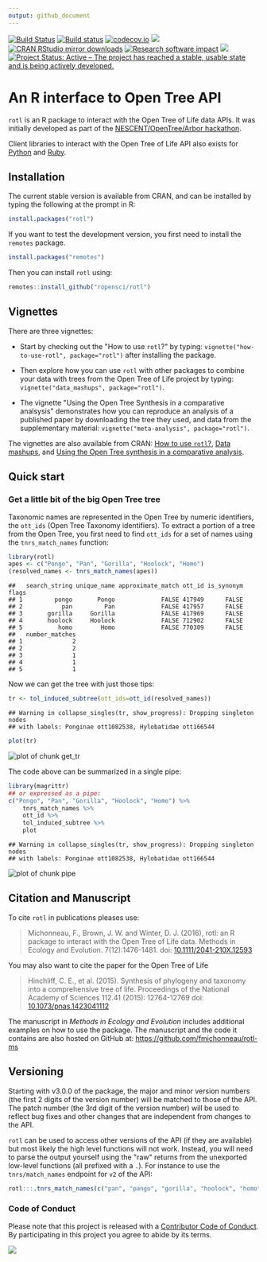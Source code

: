 ```yaml
---
output: github_document
---
```




[![Build Status](https://travis-ci.org/ropensci/rotl.svg?branch=master)](https://travis-ci.org/ropensci/rotl)
[![Build status](https://ci.appveyor.com/api/projects/status/qr4k9a8wlrjl65rp?svg=true)](https://ci.appveyor.com/project/ropensci/rotl)
[![codecov.io](https://codecov.io/github/ropensci/rotl/coverage.svg?branch=master)](https://codecov.io/github/ropensci/rotl?branch=master)
[![](http://www.r-pkg.org/badges/version/rotl)](http://www.r-pkg.org/pkg/rotl)
[![CRAN RStudio mirror downloads](http://cranlogs.r-pkg.org/badges/rotl)](http://www.r-pkg.org/pkg/rotl)
[![Research software impact](http://depsy.org/api/package/cran/rotl/badge.svg)](http://depsy.org/package/r/rotl)
[![](https://badges.ropensci.org/17_status.svg)](https://github.com/ropensci/onboarding/issues/17)
[![Project Status: Active – The project has reached a stable, usable state and is being actively developed.](https://www.repostatus.org/badges/latest/active.svg)](https://www.repostatus.org/#active)


# An R interface to Open Tree API

`rotl` is an R package to interact with the Open Tree of Life data APIs. It was
initially developed as part of the
[NESCENT/OpenTree/Arbor hackathon](http://blog.opentreeoflife.org/2014/06/11/apply-for-tree-for-all-a-hackathon-to-access-opentree-resources/).

Client libraries to interact with the Open Tree of Life API also exists for
[Python](https://github.com/OpenTreeOfLife/pyopentree)
and [Ruby](https://github.com/SpeciesFileGroup/bark).


## Installation

The current stable version is available from CRAN, and can be installed by
typing the following at the prompt in R:


```r
install.packages("rotl")
```

If you want to test the development version, you first need to install
the `remotes` package.


```r
install.packages("remotes")
```

Then you can install `rotl` using:


```r
remotes::install_github("ropensci/rotl")
```

## Vignettes

There are three vignettes:

- Start by checking out the "How to use `rotl`?" by typing:
  `vignette("how-to-use-rotl", package="rotl")` after installing the
  package.

- Then explore how you can use `rotl` with other packages to combine your data
  with trees from the Open Tree of Life project by typing:
  `vignette("data_mashups", package="rotl")`.

- The vignette "Using the Open Tree Synthesis in a comparative analsysis"
  demonstrates how you can reproduce an analysis of a published paper by
  downloading the tree they used, and data from the supplementary material:
  `vignette("meta-analysis", package="rotl")`.

The vignettes are also available from CRAN:
[How to use `rotl`?](https://cran.r-project.org/package=rotl/vignettes/how-to-use-rotl.html),
[Data mashups](https://cran.r-project.org/package=rotl/vignettes/data_mashups.html),
and
[Using the Open Tree synthesis in a comparative analysis](https://cran.r-project.org/package=rotl/vignettes/meta-analysis.html).

## Quick start

### Get a little bit of the big Open Tree tree

Taxonomic names are represented in the Open Tree by numeric identifiers, the
`ott_ids` (Open Tree Taxonomy identifiers). To extract a portion of a tree from
the Open Tree, you first need to find `ott_ids` for a set of names using the
`tnrs_match_names` function:


```r
library(rotl)
apes <- c("Pongo", "Pan", "Gorilla", "Hoolock", "Homo")
(resolved_names <- tnrs_match_names(apes))
```

```
##   search_string unique_name approximate_match ott_id is_synonym flags
## 1         pongo       Pongo             FALSE 417949      FALSE      
## 2           pan         Pan             FALSE 417957      FALSE      
## 3       gorilla     Gorilla             FALSE 417969      FALSE      
## 4       hoolock     Hoolock             FALSE 712902      FALSE      
## 5          homo        Homo             FALSE 770309      FALSE      
##   number_matches
## 1              2
## 2              2
## 3              1
## 4              1
## 5              1
```

Now we can get the tree with just those tips:


```r
tr <- tol_induced_subtree(ott_ids=ott_id(resolved_names))
```

```
## Warning in collapse_singles(tr, show_progress): Dropping singleton nodes
## with labels: Ponginae ott1082538, Hylobatidae ott166544
```

```r
plot(tr)
```

![plot of chunk get_tr](https://i.imgur.com/EQcQBhF.png)

The code above can be summarized in a single pipe:


```r
library(magrittr)
## or expressed as a pipe:
c("Pongo", "Pan", "Gorilla", "Hoolock", "Homo") %>%
    tnrs_match_names %>%
    ott_id %>%
    tol_induced_subtree %>%
    plot
```

```
## Warning in collapse_singles(tr, show_progress): Dropping singleton nodes
## with labels: Ponginae ott1082538, Hylobatidae ott166544
```

![plot of chunk pipe](https://i.imgur.com/eU6zgas.png)

## Citation and Manuscript

To cite `rotl` in publications pleases use:

>  Michonneau, F., Brown, J. W. and Winter, D. J. (2016), rotl: an R package to
>  interact with the Open Tree of Life data.  Methods in Ecology and
>  Evolution. 7(12):1476-1481. doi:
>  [10.1111/2041-210X.12593](https://doi.org/10.1111/2041-210X.12593)

You may also want to cite the paper for the Open Tree of Life

>  Hinchliff, C. E., et al. (2015). Synthesis of phylogeny and taxonomy into a
>  comprehensive tree of life. Proceedings of the National Academy of Sciences
>  112.41 (2015): 12764-12769
>  doi: [10.1073/pnas.1423041112](https://doi.org/10.1073/pnas.1423041112)

The manuscript in *Methods in Ecology and Evolution* includes additional
examples on how to use the package. The manuscript and the code it contains are
also hosted on GitHub at: https://github.com/fmichonneau/rotl-ms


## Versioning

Starting with v3.0.0 of the package, the major and minor version numbers (the
first 2 digits of the version number) will be matched to those of the API. The
patch number (the 3rd digit of the version number) will be used to reflect
bug fixes and other changes that are independent from changes to the API.

`rotl` can be used to access other versions of the API (if they are available)
but most likely the high level functions will not work. Instead, you will need
to parse the output yourself using the "raw" returns from the unexported
low-level functions (all prefixed with a `.`). For instance to use the
`tnrs/match_names` endpoint for `v2` of the API:


```r
rotl:::.tnrs_match_names(c("pan", "pango", "gorilla", "hoolock", "homo"), otl_v="v2")
```


### Code of Conduct

Please note that this project is released with a
[Contributor Code of Conduct](https://github.com/ropensci/rotl/blob/master/CONDUCT.md). By participating in this project you
agree to abide by its terms.

[![](http://ropensci.org/public_images/github_footer.png)](http://ropensci.org)
